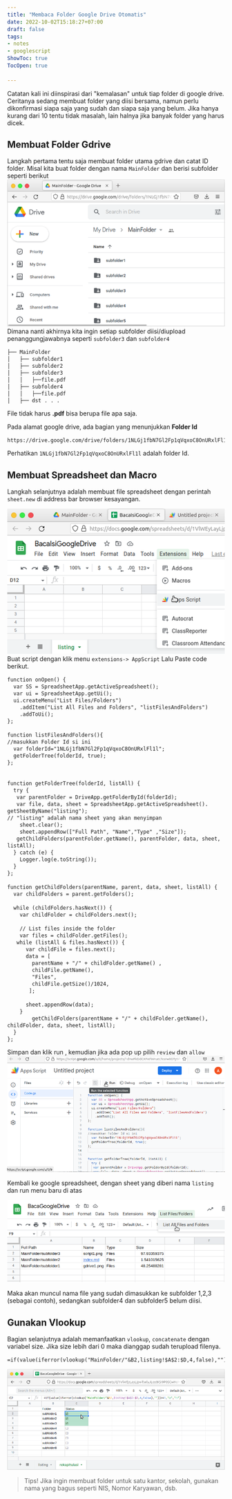 ```yaml
---
title: "Membaca Folder Google Drive Otomatis"
date: 2022-10-02T15:18:27+07:00
draft: false
tags: 
- notes
- googlescript
ShowToc: true
TocOpen: true

---
```


Catatan kali ini diinspirasi dari "kemalasan" untuk tiap folder di google drive. Ceritanya sedang membuat folder yang diisi bersama, namun perlu dikonfirmasi siapa saja yang sudah dan siapa saja yang belum. Jika hanya kurang dari 10 tentu tidak masalah, lain halnya jika banyak folder yang harus dicek. 

## Membuat Folder Gdrive
Langkah pertama tentu saja membuat folder utama gdrive dan catat ID folder. Misal kita buat folder dengan nama `MainFolder` dan berisi subfolder seperti berikut
![Folder Google Drive](gdrive1.png)
Dimana nanti akhirnya kita ingin setiap subfolder diisi/diupload penanggungjawabnya seperti `subfolder3` dan `subfolder4`
```
├── MainFolder
│   ├── subfolder1
│   ├── subfolder2
│   ├── subfolder3
│   │   ├──file.pdf
│   ├── subfolder4
│   │   ├──file.pdf
│   ├── dst . . .
```
File tidak harus **.pdf** bisa berupa file apa saja. 

Pada alamat google drive, ada bagian yang menunjukkan **Folder Id** 
```
https://drive.google.com/drive/folders/1NLGj1fbN7Gl2Fp1qVqxoC8OnURxlFl1l
``` 
Perhatikan  `1NLGj1fbN7Gl2Fp1qVqxoC8OnURxlFl1l` adalah folder Id.
## Membuat Spreadsheet dan Macro
Langkah selanjutnya adalah membuat file spreadsheet dengan perintah `sheet.new` di address bar browser kesayangan. 

![Apps Script pada Spreadsheet](sheet1.png)
Buat script dengan klik menu `extensions-> AppScript` Lalu Paste
code berikut. 
```
function onOpen() {
  var SS = SpreadsheetApp.getActiveSpreadsheet();
  var ui = SpreadsheetApp.getUi();
  ui.createMenu("List Files/Folders")
    .addItem("List All Files and Folders", "listFilesAndFolders")
    .addToUi();
};

function listFilesAndFolders(){
//masukkan Folder Id si ini
  var folderId="1NLGj1fbN7Gl2Fp1qVqxoC8OnURxlFl1l";
  getFolderTree(folderId, true); 
};


function getFolderTree(folderId, listAll) {
  try {
   var parentFolder = DriveApp.getFolderById(folderId);
   var file, data, sheet = SpreadsheetApp.getActiveSpreadsheet().  getSheetByName("listing");
// "listing" adalah nama sheet yang akan menyimpan
    sheet.clear();
    sheet.appendRow(["Full Path", "Name","Type" ,"Size"]);
   getChildFolders(parentFolder.getName(), parentFolder, data, sheet, listAll);
  } catch (e) {
    Logger.log(e.toString());
  }
};

function getChildFolders(parentName, parent, data, sheet, listAll) {
  var childFolders = parent.getFolders();
 
  while (childFolders.hasNext()) {
    var childFolder = childFolders.next();
    
    // List files inside the folder
    var files = childFolder.getFiles();
   while (listAll & files.hasNext()) {
      var childFile = files.next();
      data = [ 
        parentName + "/" + childFolder.getName() ,
        childFile.getName(),
        "Files",
        childFile.getSize()/1024,
       ];
     
      sheet.appendRow(data);
    } 
        getChildFolders(parentName + "/" + childFolder.getName(), childFolder, data, sheet, listAll);  
  }
};
```
Simpan dan klik run , kemudian jika ada pop up pilih `review` dan `allow`
![google script](script1.png)

Kembali ke google spreadsheet, dengan sheet yang diberi nama `listing` dan run menu baru di atas

![menjalankan menu custom](sheet2.png)

Maka akan muncul nama file yang sudah dimasukkan ke subfolder 1,2,3 (sebagai contoh), sedangkan subfolder4 dan subfolder5 belum diisi. 

## Gunakan Vlookup 

Bagian selanjutnya adalah memanfaatkan `vlookup`, `concatenate` dengan variabel size. Jika size lebih dari 0 maka dianggap sudah terupload filenya. 
```
=if(value(iferror(vlookup("MainFolder/"&B2,listing!$A$2:$D,4,false),""))>=1,"☑","☐")
```
![vlookup](sheet3.png)

> Tips! Jika ingin membuat folder untuk satu kantor, sekolah, gunakan nama yang bagus seperti NIS, Nomor Karyawan, dsb. 


